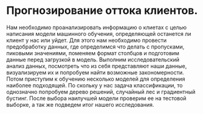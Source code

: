 # Прогнозирование оттока клиентов.

Нам необходимо проанализировать информацию о клиетах с целью написания модели машинного обучения, определяющей останется ли клиент у нас или уйдет. Для этого нам необходимо провести предобработку данных, где определимся что делать с пропусками, пиковыми значениями, поменяем формат столбцов и подготовим данные перед загрузкой в модель. Выполним исследовательский анализ данных, посмотреть что из себя представляют наши данные, визуализируем их и попробуем найти возможные закономерности. Потом приступим к обучению несколько моделей для определения наиболее подходящей. По скольку у нас задача классификации, то однозначно попробуем дерево решений, случайный лес и градиентный бустинг. После выбора наилучшей модели проверим ее на тестовой выборке, а так же подведем итог нашего исследования.
